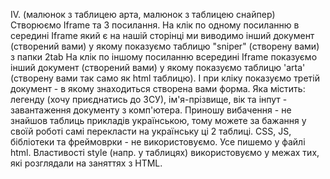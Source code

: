 IV. (малюнок з таблицею арта, малюнок з таблицею снайпер)
Cтворюємо Iframe та 3 посилання. На клік по одному посиланню в середині Iframe який є на нашій сторінці ми виводимо інший документ (створений вами) у якому показуємо таблицю "sniper" (створену вами) з папки 2tab
На клік по іншому посиланню всередині Iframe показуємо інший документ (створений вами) у якому показуємо таблицю 'arta' (створену вами так само як html таблицю). І при кліку показуємо третій документ - в якому знаходиться створена вами форма. Яка містить: легенду (хочу приєднатись до ЗСУ), ім'я-прізвище, вік та інпут - завантаження документу з комп'ютера. Приношу вибачення - не знайшов таблиць прикладів українською, тому можете за бажання у своїй роботі самі перекласти на українську ці 2 таблиці.
CSS, JS, бібліотеки та фреймоврки - не використовуємо. Усе пишемо у файлі html. Властивості style (напр. у таблицях) використовуємо у межах тих, які розглядали на заняттях з HTML.
